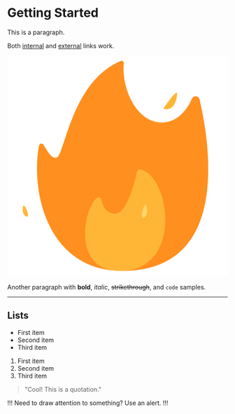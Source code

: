 # Getting Started

This is a paragraph.


Both [internal](README2.md) and [external](https://example.com) links work.

![Your logo](./assets/logo.png)

Another paragraph with **bold**, _italic_, ~~strikethrough~~, and `code` samples.

---

## Lists

- First item
- Second item
- Third item

1. First item
2. Second item
3. Third item

> "Cool! This is a quotation."

!!!
Need to draw attention to something? Use an alert.
!!!